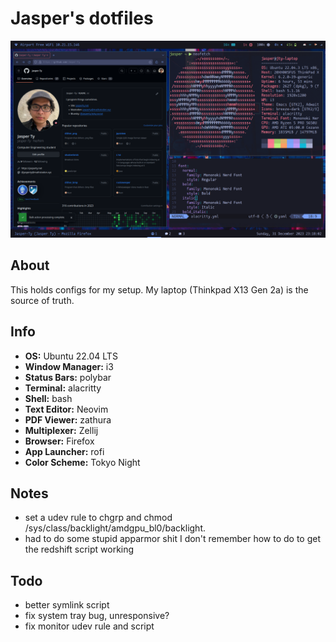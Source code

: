 # Jasper's dotfiles

![screenshot](img/screenshot.png)

## About

This holds configs for my setup. My laptop (Thinkpad X13 Gen 2a) is the source of truth.

## Info

- **OS:** Ubuntu 22.04 LTS
- **Window Manager:** i3
- **Status Bars:** polybar
- **Terminal:** alacritty
- **Shell:** bash
- **Text Editor:** Neovim
- **PDF Viewer:** zathura
- **Multiplexer:** Zellij
- **Browser:** Firefox
- **App Launcher:** rofi
- **Color Scheme:** Tokyo Night

## Notes

- set a udev rule to chgrp and chmod /sys/class/backlight/amdgpu_bl0/backlight.
- had to do some stupid apparmor shit I don't remember how to do to get the redshift script working

## Todo

- better symlink script
- fix system tray bug, unresponsive?
- fix monitor udev rule and script

